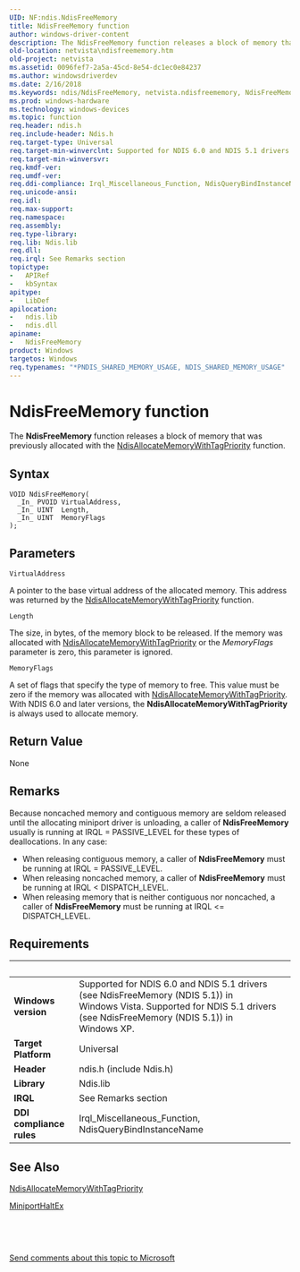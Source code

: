 ```yaml
---
UID: NF:ndis.NdisFreeMemory
title: NdisFreeMemory function
author: windows-driver-content
description: The NdisFreeMemory function releases a block of memory that was previously allocated with the NdisAllocateMemoryWithTagPriority function.
old-location: netvista\ndisfreememory.htm
old-project: netvista
ms.assetid: 0096fef7-2a5a-45cd-8e54-dc1ec0e84237
ms.author: windowsdriverdev
ms.date: 2/16/2018
ms.keywords: ndis/NdisFreeMemory, netvista.ndisfreememory, NdisFreeMemory, NdisFreeMemory function [Network Drivers Starting with Windows Vista], ndis_memory_ref_a178b0d7-8966-4356-8f63-3293605a6655.xml
ms.prod: windows-hardware
ms.technology: windows-devices
ms.topic: function
req.header: ndis.h
req.include-header: Ndis.h
req.target-type: Universal
req.target-min-winverclnt: Supported for NDIS 6.0 and NDIS 5.1 drivers (see    NdisFreeMemory (NDIS 5.1)) in   Windows Vista. Supported for NDIS 5.1 drivers (see    NdisFreeMemory (NDIS 5.1)) in   Windows XP.
req.target-min-winversvr: 
req.kmdf-ver: 
req.umdf-ver: 
req.ddi-compliance: Irql_Miscellaneous_Function, NdisQueryBindInstanceName
req.unicode-ansi: 
req.idl: 
req.max-support: 
req.namespace: 
req.assembly: 
req.type-library: 
req.lib: Ndis.lib
req.dll: 
req.irql: See Remarks section
topictype:
-	APIRef
-	kbSyntax
apitype:
-	LibDef
apilocation:
-	ndis.lib
-	ndis.dll
apiname:
-	NdisFreeMemory
product: Windows
targetos: Windows
req.typenames: "*PNDIS_SHARED_MEMORY_USAGE, NDIS_SHARED_MEMORY_USAGE"
---
```



# NdisFreeMemory function
The
  <b>NdisFreeMemory</b> function releases a block of memory that was previously allocated with the 
  <a href="..\ndis\nf-ndis-ndisallocatememorywithtagpriority.md">NdisAllocateMemoryWithTagPriority</a> function.

## Syntax

````
VOID NdisFreeMemory(
  _In_ PVOID VirtualAddress,
  _In_ UINT  Length,
  _In_ UINT  MemoryFlags
);
````

## Parameters

`VirtualAddress`

A pointer to the base virtual address of the allocated memory. This address was returned by the 
     <a href="..\ndis\nf-ndis-ndisallocatememorywithtagpriority.md">NdisAllocateMemoryWithTagPriority</a> function.

`Length`

The size, in bytes, of the memory block to be released. If the memory was allocated with <a href="..\ndis\nf-ndis-ndisallocatememorywithtagpriority.md">NdisAllocateMemoryWithTagPriority</a> or the <i>MemoryFlags</i> parameter is zero, this parameter is ignored.

`MemoryFlags`

A set of flags that specify the type of memory to free. This value must be zero if the memory was
      allocated with 
      <a href="..\ndis\nf-ndis-ndisallocatememorywithtagpriority.md">NdisAllocateMemoryWithTagPriority</a>. With NDIS 6.0 and later versions, the 
      <b>NdisAllocateMemoryWithTagPriority</b> is always used to allocate memory.


## Return Value

None

## Remarks

Because noncached memory and contiguous memory are seldom released until the allocating miniport
    driver is unloading, a caller of 
    <b>NdisFreeMemory</b> usually is running at IRQL = PASSIVE_LEVEL for these types of deallocations. In any
    case:

<ul>
<li>
When releasing contiguous memory, a caller of 
      <b>NdisFreeMemory</b> must be running at IRQL = PASSIVE_LEVEL.

</li>
<li>
When releasing noncached memory, a caller of 
      <b>NdisFreeMemory</b> must be running at IRQL &lt; DISPATCH_LEVEL.

</li>
<li>
When releasing memory that is neither contiguous nor noncached, a caller of 
      <b>NdisFreeMemory</b> must be running at IRQL &lt;= DISPATCH_LEVEL.

</li>
</ul>

## Requirements
| &nbsp; | &nbsp; |
| ---- |:---- |
| **Windows version** | Supported for NDIS 6.0 and NDIS 5.1 drivers (see    NdisFreeMemory (NDIS 5.1)) in   Windows Vista. Supported for NDIS 5.1 drivers (see    NdisFreeMemory (NDIS 5.1)) in   Windows XP.  |
| **Target Platform** | Universal |
| **Header** | ndis.h (include Ndis.h) |
| **Library** | Ndis.lib |
| **IRQL** | See Remarks section |
| **DDI compliance rules** | Irql_Miscellaneous_Function, NdisQueryBindInstanceName |

## See Also

<a href="..\ndis\nf-ndis-ndisallocatememorywithtagpriority.md">
   NdisAllocateMemoryWithTagPriority</a>



<a href="..\ndis\nc-ndis-miniport_halt.md">MiniportHaltEx</a>



 

 

<a href="mailto:wsddocfb@microsoft.com?subject=Documentation%20feedback [netvista\netvista]:%20NdisFreeMemory function%20 RELEASE:%20(2/16/2018)&amp;body=%0A%0APRIVACY STATEMENT%0A%0AWe use your feedback to improve the documentation. We don't use your email address for any other purpose, and we'll remove your email address from our system after the issue that you're reporting is fixed. While we're working to fix this issue, we might send you an email message to ask for more info. Later, we might also send you an email message to let you know that we've addressed your feedback.%0A%0AFor more info about Microsoft's privacy policy, see http://privacy.microsoft.com/en-us/default.aspx." title="Send comments about this topic to Microsoft">Send comments about this topic to Microsoft</a>